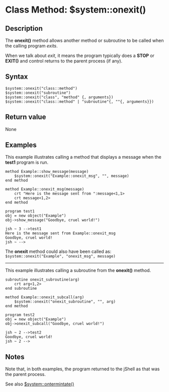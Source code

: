 # Class Method: $system::onexit()

<PageHeader />

## Description

The **onexit()** method allows another method or subroutine to be called when the calling program *exits*.

When we talk about *exit*, it means the program typically does a **STOP** or **EXIT()** and control returns to the parent process (if any).

## Syntax

```
$system::onexit("class::method")
$system::onexit("subroutine")
$system::onexit("class", "method" {, arguments})
$system::onexit("class::method" | "subroutine"{, ""{, arguments}})
```

## Return value

None

## Examples

This example illustrates calling a method that displays a message when the **test1** program is run.

```
method Example::show_message(message)
    $system::onexit("Example::onexit_msg", "", message)
end method

method Example::onexit_msg(message)
    crt "Here is the message sent from ":message<1,1>
    crt message<1,2>
end method
```

```
program test1
obj = new object("Example")
obj->show_message("Goodbye, cruel world!")
```

```
jsh ~ 3 -->test1
Here is the message sent from Example::onexit_msg
Goodbye, cruel world!
jsh ~ -->
```

The **onexit** method could also have been called as: ```$system::onexit("Example", "onexit_msg", message)```

---

This example illustrates calling a subroutine from the **onexit()** method.

```
subroutine onexit_subroutine(arg)
    crt arg<1,2>
end subroutine

method Example::onexit_subcall(arg)
    $system::onexit("onexit_subroutine", "", arg)
end method
```

```
program test2
obj = new object("Example")
obj->onexit_subcall("Goodbye, cruel world!")
```

```
jsh ~ 2 -->test2
Goodbye, cruel world!
jsh ~ 2 -->
```

## Notes

Note that, in both examples, the program returned to the jShell as that was the parent process.

See also [\$system::ontermintate()](../class-$systemonterminate()/README.md)

<PageFooter />
